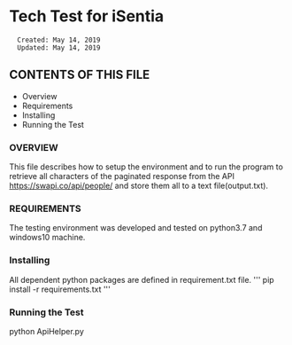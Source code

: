 
# Tech Test for iSentia
      Created: May 14, 2019
      Updated: May 14, 2019



## CONTENTS OF THIS FILE

 * Overview
 * Requirements
 * Installing
 * Running the Test

### OVERVIEW

This file describes how to setup the environment and to run the program to retrieve all characters of the paginated response from the API https://swapi.co/api/people/ and store them all to a text file(output.txt).

### REQUIREMENTS

The testing environment was developed and tested on python3.7 and windows10 machine.


### Installing
All dependent python packages are defined in requirement.txt file.
'''
pip install -r requirements.txt
'''
### Running the Test

python ApiHelper.py

